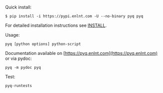 Quick install:

```
$ pip install -i https://pypi.enlnt.com -U --no-binary pyq pyq
```

For detailed installation instructions see [INSTALL](doc/INSTALL.rst).


Usage:

```
pyq [python options] python-script
```

Documentation available on [https://pyq.enlnt.com](https://pyq.enlnt.com) or via pydoc:

```
pyq -m pydoc pyq
```

Test:

```
pyq-runtests
```
